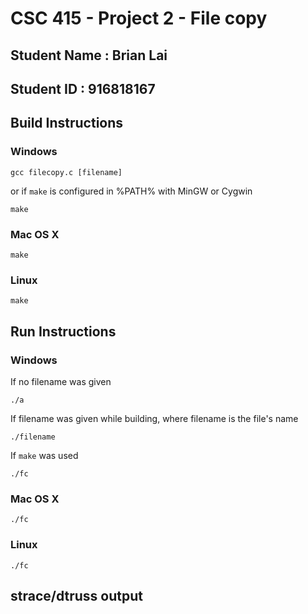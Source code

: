 # CSC 415 - Project 2 - File copy

## Student Name : Brian Lai

## Student ID   : 916818167

## Build Instructions
### Windows
```
gcc filecopy.c [filename]
```
or if `make` is configured in %PATH% with MinGW or Cygwin
```
make
```

### Mac OS X
```
make
```

### Linux
```
make
```

## Run Instructions
### Windows
If no filename was given
```
./a
```
If filename was given while building, where filename is the file's name
```
./filename
```
If `make` was used
```
./fc
```

### Mac OS X
```
./fc
```

### Linux
```
./fc
```

## strace/dtruss output
